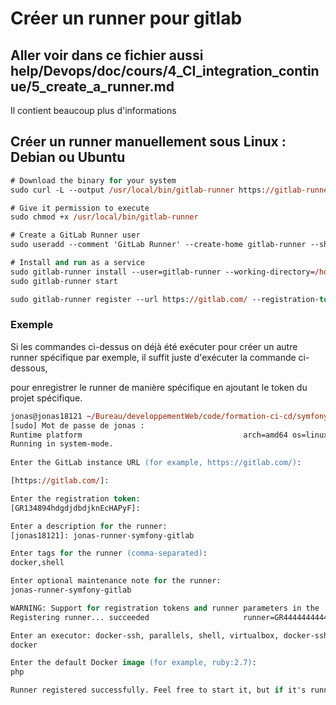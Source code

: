 # Créer un runner pour gitlab

## Aller voir dans ce fichier aussi help/Devops/doc/cours/4_CI_integration_continue/5_create_a_runner.md
Il contient beaucoup plus d'informations

## Créer un runner manuellement sous Linux : Debian ou Ubuntu

```ps
# Download the binary for your system
sudo curl -L --output /usr/local/bin/gitlab-runner https://gitlab-runner-downloads.s3.amazonaws.com/latest/binaries/gitlab-runner-linux-amd64

# Give it permission to execute
sudo chmod +x /usr/local/bin/gitlab-runner

# Create a GitLab Runner user
sudo useradd --comment 'GitLab Runner' --create-home gitlab-runner --shell /bin/bash

# Install and run as a service
sudo gitlab-runner install --user=gitlab-runner --working-directory=/home/gitlab-runner
sudo gitlab-runner start

sudo gitlab-runner register --url https://gitlab.com/ --registration-token $REGISTRATION_TOKEN
```

### Exemple

Si les commandes ci-dessus on déjà été exécuter pour créer un autre runner spécifique par exemple, il suffit juste d'exécuter la commande ci-dessous,

pour enregistrer le runner de manière spécifique en ajoutant le token du projet spécifique.
```ps
jonas@jonas18121 ~/Bureau/developpementWeb/code/formation-ci-cd/symfony-gitlab (main)$ sudo gitlab-runner register --url https://gitlab.com/ --registration-token GR134894hdgdjdbdjknEcHAPyF
[sudo] Mot de passe de jonas : 
Runtime platform                                    arch=amd64 os=linux pid=658493 revision=12475144 version=15.8.0
Running in system-mode.                            
                                                   
Enter the GitLab instance URL (for example, https://gitlab.com/):

[https://gitlab.com/]: 

Enter the registration token:
[GR134894hdgdjdbdjknEcHAPyF]: 

Enter a description for the runner:
[jonas18121]: jonas-runner-symfony-gitlab

Enter tags for the runner (comma-separated):
docker,shell

Enter optional maintenance note for the runner:
jonas-runner-symfony-gitlab

WARNING: Support for registration tokens and runner parameters in the 'register' command has been deprecated in GitLab Runner 15.6 and will be replaced with support for authentication tokens. For more information, see https://gitlab.com/gitlab-org/gitlab/-/issues/380872 
Registering runner... succeeded                     runner=GR444444444444KVH3

Enter an executor: docker-ssh, parallels, shell, virtualbox, docker-ssh+machine, kubernetes, docker, ssh, docker+machine, instance, custom:
docker

Enter the default Docker image (for example, ruby:2.7):
php

Runner registered successfully. Feel free to start it, but if it's running already the config should be automatically reloaded!
```